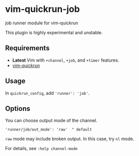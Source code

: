 # vim-quickrun-job
job runner module for vim-quickrun

This plugin is highly experimental and unstable.

## Requirements

- **Latest** Vim with `+channel`, `+job`, and `+timer` features.
- [vim-quickrun](https://github.com/thinca/vim-quickrun)

## Usage

In `quickrun_config`, add `'runner': 'job'`.

## Options

You can choose output mode of the channel.

```
'runner/job/out_mode': 'raw'  " default
```

`raw` mode may include broken output.
In this case, try `nl` mode.

For details, see `:help channel-mode`
